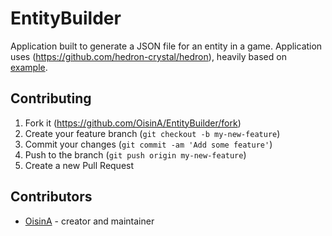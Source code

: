 # EntityBuilder

Application built to generate a JSON file for an entity in a game. Application uses (<https://github.com/hedron-crystal/hedron>), heavily based on [example](https://github.com/hedron-crystal/hedron/blob/master/examples/grid_gallery.cr).

## Contributing

1. Fork it (<https://github.com/OisinA/EntityBuilder/fork>)
2. Create your feature branch (`git checkout -b my-new-feature`)
3. Commit your changes (`git commit -am 'Add some feature'`)
4. Push to the branch (`git push origin my-new-feature`)
5. Create a new Pull Request

## Contributors

- [OisinA](https://github.com/OisinA) - creator and maintainer
